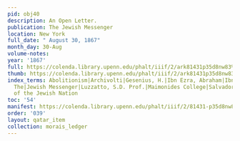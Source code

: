 ```yaml
---
pid: obj40
description: An Open Letter.
publication: The Jewish Messenger
location: New York
full_date: " August 30, 1867"
month_day: 30-Aug
volume-notes:
year: '1867'
full: https://colenda.library.upenn.edu/phalt/iiif/2/ark81431p35d8nw83%2FSHA256E-s7353850--0247b9482c2b61501bfda368f210ad352115a3c97d0e3113a4bbee4e2863e44d.jpeg/full/3500,/0/default.jpg
thumb: https://colenda.library.upenn.edu/phalt/iiif/2/ark81431p35d8nw83%2FSHA256E-s7353850--0247b9482c2b61501bfda368f210ad352115a3c97d0e3113a4bbee4e2863e44d.jpeg/full/!200,200/0/default.jpg
index_terms: Abolitionism|Archivolti|Gesenius, H.|Ibn Ezra, Abraham|Ibn Ganach, Jonah|Israelite,
  The|Jewish Messenger|Luzzatto, S.D. Prof.|Maimonides College|Salvador, J.|History
  of the Jewish Nation
toc: '54'
manifest: https://colenda.library.upenn.edu/phalt/iiif/2/81431-p35d8nw83/manifest
order: '039'
layout: qatar_item
collection: morais_ledger
---
```

